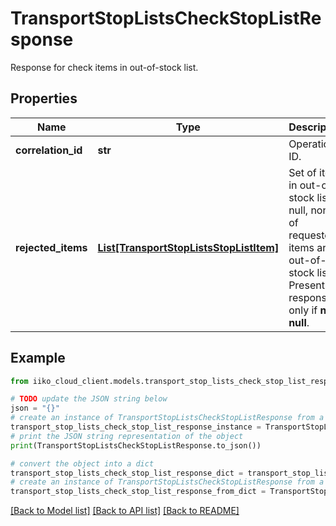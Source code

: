 # TransportStopListsCheckStopListResponse

Response for check items in out-of-stock list.

## Properties

Name | Type | Description | Notes
------------ | ------------- | ------------- | -------------
**correlation_id** | **str** | Operation ID. | 
**rejected_items** | [**List[TransportStopListsStopListItem]**](TransportStopListsStopListItem.md) | Set of items in out-of-stock list.                If null, none of requested items are in out-of-stock list.  &gt; Present in response only if **not null**. | [optional] 

## Example

```python
from iiko_cloud_client.models.transport_stop_lists_check_stop_list_response import TransportStopListsCheckStopListResponse

# TODO update the JSON string below
json = "{}"
# create an instance of TransportStopListsCheckStopListResponse from a JSON string
transport_stop_lists_check_stop_list_response_instance = TransportStopListsCheckStopListResponse.from_json(json)
# print the JSON string representation of the object
print(TransportStopListsCheckStopListResponse.to_json())

# convert the object into a dict
transport_stop_lists_check_stop_list_response_dict = transport_stop_lists_check_stop_list_response_instance.to_dict()
# create an instance of TransportStopListsCheckStopListResponse from a dict
transport_stop_lists_check_stop_list_response_from_dict = TransportStopListsCheckStopListResponse.from_dict(transport_stop_lists_check_stop_list_response_dict)
```
[[Back to Model list]](../README.md#documentation-for-models) [[Back to API list]](../README.md#documentation-for-api-endpoints) [[Back to README]](../README.md)


